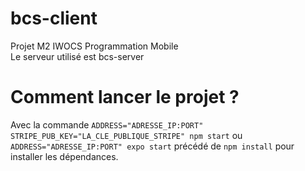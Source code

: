 # bcs-client  
Projet M2 IWOCS Programmation Mobile  
Le serveur utilisé est bcs-server  
# Comment lancer le projet ?
Avec la commande `ADDRESS="ADRESSE_IP:PORT" STRIPE_PUB_KEY="LA_CLE_PUBLIQUE_STRIPE" npm start` ou `ADDRESS="ADRESSE_IP:PORT" expo start` précédé de `npm install` pour installer les dépendances.